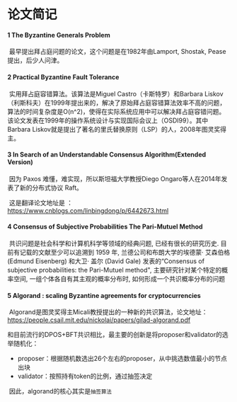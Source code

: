# 论文简记

#### 1  The Byzantine Generals Problem

​	最早提出拜占庭问题的论文，这个问题是在1982年由Lamport, Shostak, Pease提出，后少人问津。

#### 2 Practical Byzantine Fault Tolerance

​	实用拜占庭容错算法。该算法是Miguel Castro（卡斯特罗）和Barbara Liskov（利斯科夫）在1999年提出来的，解决了原始拜占庭容错算法效率不高的问题，算法的时间复杂度是O(n^2)，使得在实际系统应用中可以解决拜占庭容错问题。该论文发表在1999年的操作系统设计与实现国际会议上（OSDI99）。其中Barbara Liskov就是提出了著名的里氏替换原则（LSP）的人，2008年图灵奖得主。

#### 3 In Search of an Understandable Consensus Algorithm(Extended Version)

​	因为 Paxos 难懂，难实现，所以斯坦福大学教授Diego Ongaro等人在2014年发表了新的分布式协议 Raft。

​	这是翻译论文地址是 ： https://www.cnblogs.com/linbingdong/p/6442673.html

#### 4 Consensus of Subjective Probabilities The Pari-Mutuel Method

​	共识问题是社会科学和计算机科学等领域的经典问题, 已经有很长的研究历史. 目前有记载的文献至少可以追溯到 1959 年, 兰德公司和布朗大学的埃德蒙· 艾森伯格 (Edmund Eisenberg) 和大卫· 盖尔 (David Gale) 发表的“Consensus of subjective probabilities: the Pari-Mutuel method", 主要研究针对某个特定的概率空间, 一组个体各自有其主观的概率分布时, 如何形成一个共识概率分布的问题
#### 5 Algorand : scaling Byzantine agreements for cryptocurrencies

​	Algorand是图灵奖得主Micali教授提出的一种新的共识算法，论文地址：
​	https://people.csail.mit.edu/nickolai/papers/gilad-algorand.pdf

​	和目前流行的DPOS+BFT共识相比，最主要的创新是将proposer和validator的选举随机化：

- proposer：根据随机数选出26个左右的proposer，从中挑选数值最小的节点出块
- validator：按照持有token的比例，通过抽签决定

​	因此，algorand的核心其实是`抽签算法`
